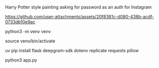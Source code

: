 Harry Potter style painting asking for password as an auth for Instagram


https://github.com/user-attachments/assets/20f8381c-d080-438b-acdf-0733db10e9ac


python3 -m venv venv

source venv/bin/activate

uv pip install flask deepgram-sdk dotenv replicate requests pillow

python3 app.py
